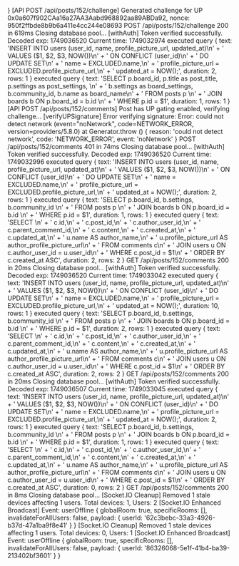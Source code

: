 }
[API POST /api/posts/152/challenge] Generated challenge for UP 0x0a607f902CAa16a27AA3Aabd968892aa89ABDa92, nonce: 950f2ffbde8b9b6a411e4cc244e08693
 POST /api/posts/152/challenge 200 in 619ms
Closing database pool...
[withAuth] Token verified successfully. Decoded exp: 1749036520 Current time: 1749032974
executed query {
  text: 'INSERT INTO users (user_id, name, profile_picture_url, updated_at)\n' +
    '             VALUES ($1, $2, $3, NOW())\n' +
    '             ON CONFLICT (user_id)\n' +
    '             DO UPDATE SET\n' +
    '               name = EXCLUDED.name,\n' +
    '               profile_picture_url = EXCLUDED.profile_picture_url,\n' +
    '               updated_at = NOW();',
  duration: 2,
  rows: 1
}
executed query {
  text: 'SELECT p.board_id, p.title as post_title, p.settings as post_settings, \n' +
    '              b.settings as board_settings, b.community_id, b.name as board_name\n' +
    '       FROM posts p \n' +
    '       JOIN boards b ON p.board_id = b.id \n' +
    '       WHERE p.id = $1',
  duration: 1,
  rows: 1
}
[API POST /api/posts/152/comments] Post has UP gating enabled, verifying challenge...
[verifyUPSignature] Error verifying signature: Error: could not detect network (event="noNetwork", code=NETWORK_ERROR, version=providers/5.8.0)
    at Generator.throw (<anonymous>) {
  reason: 'could not detect network',
  code: 'NETWORK_ERROR',
  event: 'noNetwork'
}
 POST /api/posts/152/comments 401 in 74ms
Closing database pool...
[withAuth] Token verified successfully. Decoded exp: 1749036520 Current time: 1749032996
executed query {
  text: 'INSERT INTO users (user_id, name, profile_picture_url, updated_at)\n' +
    '             VALUES ($1, $2, $3, NOW())\n' +
    '             ON CONFLICT (user_id)\n' +
    '             DO UPDATE SET\n' +
    '               name = EXCLUDED.name,\n' +
    '               profile_picture_url = EXCLUDED.profile_picture_url,\n' +
    '               updated_at = NOW();',
  duration: 2,
  rows: 1
}
executed query {
  text: 'SELECT p.board_id, b.settings, b.community_id \n' +
    '       FROM posts p \n' +
    '       JOIN boards b ON p.board_id = b.id \n' +
    '       WHERE p.id = $1',
  duration: 1,
  rows: 1
}
executed query {
  text: 'SELECT \n' +
    '        c.id,\n' +
    '        c.post_id,\n' +
    '        c.author_user_id,\n' +
    '        c.parent_comment_id,\n' +
    '        c.content,\n' +
    '        c.created_at,\n' +
    '        c.updated_at,\n' +
    '        u.name AS author_name,\n' +
    '        u.profile_picture_url AS author_profile_picture_url\n' +
    '      FROM comments c\n' +
    '      JOIN users u ON c.author_user_id = u.user_id\n' +
    '      WHERE c.post_id = $1\n' +
    '      ORDER BY c.created_at ASC',
  duration: 2,
  rows: 2
}
 GET /api/posts/152/comments 200 in 20ms
Closing database pool...
[withAuth] Token verified successfully. Decoded exp: 1749036520 Current time: 1749033042
executed query {
  text: 'INSERT INTO users (user_id, name, profile_picture_url, updated_at)\n' +
    '             VALUES ($1, $2, $3, NOW())\n' +
    '             ON CONFLICT (user_id)\n' +
    '             DO UPDATE SET\n' +
    '               name = EXCLUDED.name,\n' +
    '               profile_picture_url = EXCLUDED.profile_picture_url,\n' +
    '               updated_at = NOW();',
  duration: 10,
  rows: 1
}
executed query {
  text: 'SELECT p.board_id, b.settings, b.community_id \n' +
    '       FROM posts p \n' +
    '       JOIN boards b ON p.board_id = b.id \n' +
    '       WHERE p.id = $1',
  duration: 2,
  rows: 1
}
executed query {
  text: 'SELECT \n' +
    '        c.id,\n' +
    '        c.post_id,\n' +
    '        c.author_user_id,\n' +
    '        c.parent_comment_id,\n' +
    '        c.content,\n' +
    '        c.created_at,\n' +
    '        c.updated_at,\n' +
    '        u.name AS author_name,\n' +
    '        u.profile_picture_url AS author_profile_picture_url\n' +
    '      FROM comments c\n' +
    '      JOIN users u ON c.author_user_id = u.user_id\n' +
    '      WHERE c.post_id = $1\n' +
    '      ORDER BY c.created_at ASC',
  duration: 2,
  rows: 2
}
 GET /api/posts/152/comments 200 in 20ms
Closing database pool...
[withAuth] Token verified successfully. Decoded exp: 1749036507 Current time: 1749033045
executed query {
  text: 'INSERT INTO users (user_id, name, profile_picture_url, updated_at)\n' +
    '             VALUES ($1, $2, $3, NOW())\n' +
    '             ON CONFLICT (user_id)\n' +
    '             DO UPDATE SET\n' +
    '               name = EXCLUDED.name,\n' +
    '               profile_picture_url = EXCLUDED.profile_picture_url,\n' +
    '               updated_at = NOW();',
  duration: 2,
  rows: 1
}
executed query {
  text: 'SELECT p.board_id, b.settings, b.community_id \n' +
    '       FROM posts p \n' +
    '       JOIN boards b ON p.board_id = b.id \n' +
    '       WHERE p.id = $1',
  duration: 1,
  rows: 1
}
executed query {
  text: 'SELECT \n' +
    '        c.id,\n' +
    '        c.post_id,\n' +
    '        c.author_user_id,\n' +
    '        c.parent_comment_id,\n' +
    '        c.content,\n' +
    '        c.created_at,\n' +
    '        c.updated_at,\n' +
    '        u.name AS author_name,\n' +
    '        u.profile_picture_url AS author_profile_picture_url\n' +
    '      FROM comments c\n' +
    '      JOIN users u ON c.author_user_id = u.user_id\n' +
    '      WHERE c.post_id = $1\n' +
    '      ORDER BY c.created_at ASC',
  duration: 0,
  rows: 2
}
 GET /api/posts/152/comments 200 in 8ms
Closing database pool...
[Socket.IO Cleanup] Removed 1 stale devices affecting 1 users. Total devices: 1, Users: 2
[Socket.IO Enhanced Broadcast] Event: userOffline {
  globalRoom: true,
  specificRooms: [],
  invalidateForAllUsers: false,
  payload: { userId: '62c3bebc-33a3-4926-b37d-47a1ba9f8e41' }
}
[Socket.IO Cleanup] Removed 1 stale devices affecting 1 users. Total devices: 0, Users: 1
[Socket.IO Enhanced Broadcast] Event: userOffline {
  globalRoom: true,
  specificRooms: [],
  invalidateForAllUsers: false,
  payload: { userId: '86326068-5e1f-41b4-ba39-213402bf3601' }
}
